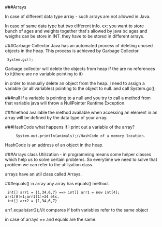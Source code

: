 ###Arrays

In case of different data type array - such arrays are not allowed in Java.

In case of same data type but two different info. ex: you want to store bunch of ages and weights together
that's allowed by java bc ages and weigths can be store in INT. 
they have to be stored in different arrays.


###Garbage Collector
Java has an automated process of deleting unused objects in 
the heap. This process is achieved by Garbage Collector. 
     
     System.gc();
     
 Garbage collector will delete the objects from heap if
 the are no references to it(there are no variable pointing to it)
 
 in order to manually delete an object from the heap. I need to
 assign a variable (or all variables) pointing to the object
 to null. and call System.gc();
 
 
 ###null
 if a variable is pointing to a null and you try to call a method
 from that variable java will throw a NullPointer Runtime Exception.
 
 ###method available
 the method available when accessing an element in an array will 
 be defined by the data type of your array.
 
 ###HashCode
what happens if I print out a variable of the array?

         System.out.println(animals);//HashCode of a memory location.
HashCode is an address of an object in the heap.
 
 ###Arrays class
 Utilization - in programming means some helper classes which help us to 
 solve certain problems. So everytime we need to solve that problem we can 
 refer to the utilization class.
 
 arrays have an util class called Arrays.
 
 ###equals() in array
 any array has equals() method.
 
     int[] arr1 = {1,34,6,7} ==> int[] arr1 = new int[4]; arr1[0]=1;arr1[1]=34 etc.
     int[] arr2 = {1,34,6,7}
 

 arr1.equals(arr2);//it compares if both variables refer to the same object
 
 in case of arrays == and equals are the same.